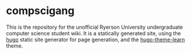 # compscigang

This is the repository for the unofficial Ryerson University undergraduate computer science student wiki. It is a statically generated site, using the [hugo](https://gohugo.io) static site generator for page generation, and the [hugo-theme-learn](https://github.com/matcornic/hugo-theme-learn) theme.
